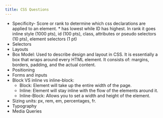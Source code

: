 ```yaml
---
title: CSS Questions
---
```


- Specificity- Score or rank to determine which css declarations are applied to an element. \* has lowest while ID has highest. In rank it goes inline style (1000 pts), id (100 pts), class, attributes or pseudo selectors (10 pts), element selectors (1 pt)
- Selectors
- Layouts
- Box Model: Used to describe design and layout in CSS. It is essentially a box that wraps around every HTML element. It consists of: margins, borders, padding, and the actual content.
- Positioning
- Forms and inputs
- Block VS inline vs inline-block:
  - Block: Element will take up the entire width of the page.
  - Inline: Element will stay inline with the flow of the elements around it.
  - Inline-Block: Allows you to set a width and height of the element.
- Sizing units: px, rem, em, percentages, fr.
- Typography
- Media Queries
